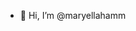 - 👋 Hi, I’m @maryellahamm


<!---
maryellahamm/maryellahamm is a ✨ special ✨ repository because its `README.md` (this file) appears on your GitHub profile.
You can click the Preview link to take a look at your changes.
--->
